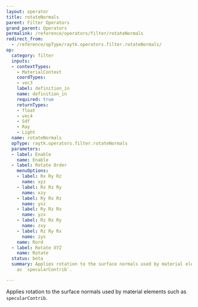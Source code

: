 ```yaml
---
layout: operator
title: rotateNormals
parent: Filter Operators
grand_parent: Operators
permalink: /reference/operators/filter/rotateNormals
redirect_from:
  - /reference/opType/raytk.operators.filter.rotateNormals/
op:
  category: filter
  inputs:
  - contextTypes:
    - MaterialContext
    coordTypes:
    - vec3
    label: definition_in
    name: definition_in
    required: true
    returnTypes:
    - float
    - vec4
    - Sdf
    - Ray
    - Light
  name: rotateNormals
  opType: raytk.operators.filter.rotateNormals
  parameters:
  - label: Enable
    name: Enable
  - label: Rotate Order
    menuOptions:
    - label: Rx Ry Rz
      name: xyz
    - label: Rx Rz Ry
      name: xzy
    - label: Ry Rx Rz
      name: yxz
    - label: Ry Rz Rx
      name: yzx
    - label: Rz Rx Ry
      name: zxy
    - label: Rz Ry Rx
      name: zyx
    name: Rord
  - label: Rotate XYZ
    name: Rotate
  status: beta
  summary: Applies rotation to the surface normals used by material elements such
    as `specularContrib`.

---
```



Applies rotation to the surface normals used by material elements such as `specularContrib`.